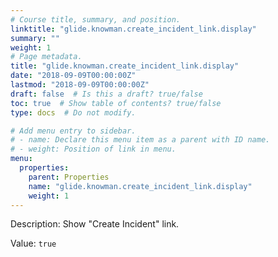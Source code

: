 ```yaml
---
# Course title, summary, and position.
linktitle: "glide.knowman.create_incident_link.display"
summary: ""
weight: 1
# Page metadata.
title: "glide.knowman.create_incident_link.display"
date: "2018-09-09T00:00:00Z"
lastmod: "2018-09-09T00:00:00Z"
draft: false  # Is this a draft? true/false
toc: true  # Show table of contents? true/false
type: docs  # Do not modify.

# Add menu entry to sidebar.
# - name: Declare this menu item as a parent with ID name.
# - weight: Position of link in menu.
menu:
  properties:
    parent: Properties
    name: "glide.knowman.create_incident_link.display"
    weight: 1
---
```


Description: Show "Create Incident" link.


Value: `true`